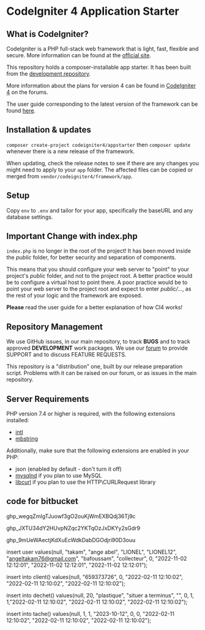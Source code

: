 # CodeIgniter 4 Application Starter

## What is CodeIgniter?

CodeIgniter is a PHP full-stack web framework that is light, fast, flexible and secure.
More information can be found at the [official site](https://codeigniter.com).

This repository holds a composer-installable app starter.
It has been built from the
[development repository](https://github.com/codeigniter4/CodeIgniter4).

More information about the plans for version 4 can be found in [CodeIgniter 4](https://forum.codeigniter.com/forumdisplay.php?fid=28) on the forums.

The user guide corresponding to the latest version of the framework can be found
[here](https://codeigniter4.github.io/userguide/).

## Installation & updates

`composer create-project codeigniter4/appstarter` then `composer update` whenever
there is a new release of the framework.

When updating, check the release notes to see if there are any changes you might need to apply
to your `app` folder. The affected files can be copied or merged from
`vendor/codeigniter4/framework/app`.

## Setup

Copy `env` to `.env` and tailor for your app, specifically the baseURL
and any database settings.

## Important Change with index.php

`index.php` is no longer in the root of the project! It has been moved inside the *public* folder,
for better security and separation of components.

This means that you should configure your web server to "point" to your project's *public* folder, and
not to the project root. A better practice would be to configure a virtual host to point there. A poor practice would be to point your web server to the project root and expect to enter *public/...*, as the rest of your logic and the
framework are exposed.

**Please** read the user guide for a better explanation of how CI4 works!

## Repository Management

We use GitHub issues, in our main repository, to track **BUGS** and to track approved **DEVELOPMENT** work packages.
We use our [forum](http://forum.codeigniter.com) to provide SUPPORT and to discuss
FEATURE REQUESTS.

This repository is a "distribution" one, built by our release preparation script.
Problems with it can be raised on our forum, or as issues in the main repository.

## Server Requirements

PHP version 7.4 or higher is required, with the following extensions installed:

- [intl](http://php.net/manual/en/intl.requirements.php)
- [mbstring](http://php.net/manual/en/mbstring.installation.php)

Additionally, make sure that the following extensions are enabled in your PHP:

- json (enabled by default - don't turn it off)
- [mysqlnd](http://php.net/manual/en/mysqlnd.install.php) if you plan to use MySQL
- [libcurl](http://php.net/manual/en/curl.requirements.php) if you plan to use the HTTP\CURLRequest library


## code for bitbucket
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

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

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

insert user values(null, "takam", "ange abel", "LIONEL", "LIONEL12", "angeltakam76@gmail.com", "bafoussam", "collecteur", 0, "2022-11-02 12:12:01", "2022-11-02 12:12:01", "2022-11-02 12:12:01");

insert into client() values(null, "659373726", 0, "2022-02-11 12:10:02", "2022-02-11 12:10:02", "2022-02-11 12:10:02");

insert into dechet() values(null, 20, "plastique", "situer a terminus", "",  0, 1, 1,"2022-02-11 12:10:02", "2022-02-11 12:10:02", "2022-02-11 12:10:02");


insert into tache() values(null, 1, 1, "2023-10-12", 0, 0, "2022-02-11 12:10:02", "2022-02-11 12:10:02", "2022-02-11 12:10:02");